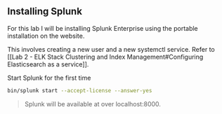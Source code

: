 ## Installing Splunk
For this lab I will be installing Splunk Enterprise using the portable installation on the website.

This involves creating a new user and a new systemctl service. Refer to [[Lab 2 - ELK Stack Clustering and Index Management#Configuring Elasticsearch as a service]].

Start Splunk for the first time
```sh
bin/splunk start --accept-license --answer-yes
```
> Splunk will be available at over localhost:8000.
